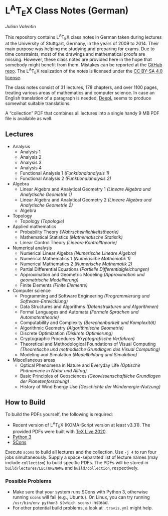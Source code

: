 # L<sup>A</sup>T<sub>E</sub>X Class Notes (German)

[comment]: <> "LTeX: language=en-US"

*Julian Valentin*

This repository contains L<sup>A</sup>T<sub>E</sub>X class notes in German taken during lectures at the University of Stuttgart, Germany, in the years of 2009 to 2014. Their main purpose was helping me studying and preparing for exams. Due to time constraints, most of the drawings and mathematical proofs are missing. However, these class notes are provided here in the hope that somebody might benefit from them. Mistakes can be reported at the [GitHub repo](https://github.com/valentjn/class-notes). The L<sup>A</sup>T<sub>E</sub>X realization of the notes is licensed under the [CC BY-SA 4.0 license](https://creativecommons.org/licenses/by-sa/4.0/).

The class notes consist of 31 lectures, 178 chapters, and over 1100 pages, treating various areas of mathematics and computer science. In case an English translation of a paragraph is needed, [DeepL](https://www.deepl.com/translator) seems to produce somewhat suitable translations.

A “collection” PDF that combines all lectures into a single handy 9 MB PDF file is available as well.

## Lectures

- Analysis
  - Analysis 1
  - Analysis 2
  - Analysis 3
  - Analysis 4
  - Functional Analysis 1 *(Funktionalanalysis 1)*
  - Functional Analysis 2 *(Funktionalanalysis 2)*
- Algebra
  - Linear Algebra and Analytical Geometry 1 *(Lineare Algebra und Analytische Geometrie 1)*
  - Linear Algebra and Analytical Geometry 2 *(Lineare Algebra und Analytische Geometrie 2)*
  - Algebra
- Topology
  - Topology *(Topologie)*
- Applied mathematics
  - Probability Theory *(Wahrscheinlichkeitstheorie)*
  - Mathematical Statistics *(Mathematische Statistik)*
  - Linear Control Theory *(Lineare Kontrolltheorie)*
- Numerical analysis
  - Numerical Linear Algebra *(Numerische Lineare Algebra)*
  - Numerical Mathematics 1 *(Numerische Mathematik 1)*
  - Numerical Mathematics 2 *(Numerische Mathematik 2)*
  - Partial Differential Equations *(Partielle Differentialgleichungen)*
  - Approximation and Geometric Modeling *(Approximation und geometrische Modellierung)*
  - Finite Elements *(Finite Elemente)*
- Computer science
  - Programming and Software Engineering *(Programmierung und Software-Entwicklung)*
  - Data Structures and Algorithms *(Datenstrukturen und Algorithmen)*
  - Formal Languages and Automata *(Formale Sprachen und Automatentheorie)*
  - Computability and Complexity *(Berechenbarkeit und Komplexität)*
  - Algorithmic Geometry *(Algorithmische Geometrie)*
  - Discrete Optimization *(Diskrete Optimierung)*
  - Cryptographic Procedures *(Kryptografische Verfahren)*
  - Theoretical and Methodological Foundations of Visual Computing *(Theoretische und methodische Grundlagen des Visual Computing)*
  - Modeling and Simulation *(Modellbildung und Simulation)*
- Miscellaneous areas
  - Optical Phenomena in Nature and Everyday Life *(Optische Phänomene in Natur und Alltag)*
  - Basic Principles of Geosciences *(Geowissenschaftliche Grundlagen der Planetenforschung)*
  - History of Wind Energy Use *(Geschichte der Windenergie-Nutzung)*

## How to Build

To build the PDFs yourself, the following is required:

- Recent version of L<sup>A</sup>T<sub>E</sub>X (KOMA-Script version at least v3.31). The provided PDFs were built with [TeX Live 2020](https://www.tug.org/texlive/).
- [Python 3](https://www.python.org/)
- [SCons](https://scons.org/)

Execute `scons` to build all lectures and the collection. Use `-j 4` to run four jobs simultaneously. Supply a space-separated list of lecture names (may include `collection`) to build specific PDFs. The PDFs will be stored in `build/lectures/LECTURENAME` and `build/collection`, respectively.

### Possible Problems

- Make sure that your system runs SCons with Python 3, otherwise running `scons` will fail (e.g., Ubuntu). On Linux, you can try running `/usr/bin/env python3 $(which scons)` instead.
- For other potential build problems, a look at `.travis.yml` might help.
